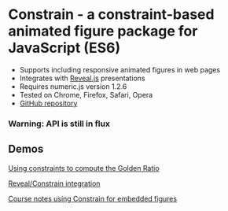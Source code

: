 # Constrain - a constraint-based animated figure package for JavaScript (ES6)

- Supports including responsive animated figures in web pages
- Integrates with [Reveal.js](https://revealjs.com) presentations
- Requires numeric.js version 1.2.6
- Tested on Chrome, Firefox, Safari, Opera
- [GitHub repository](https://github.com/andrewcmyers/constrain)

### Warning: API is still in flux

## Demos

[Using constraints to compute the Golden Ratio](https://andrewcmyers.github.io/constrain/spiral.html)

[Reveal/Constrain integration](https://andrewcmyers.github.io/constrain/reveal-demo.html)

[Course notes using Constrain for embedded figures](https://www.cs.cornell.edu/courses/cs2112/2019fa/lectures/lecture.html?id=objects)
